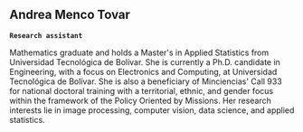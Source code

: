 ## Andrea Menco Tovar

**`Research assistant`**

Mathematics graduate and holds a Master's in Applied Statistics from Universidad Tecnológica de Bolívar. She is currently a Ph.D. candidate in Engineering, with a focus on Electronics and Computing, at Universidad Tecnológica de Bolívar. She is also a beneficiary of Minciencias' Call 933 for national doctoral training with a territorial, ethnic, and gender focus within the framework of the Policy Oriented by Missions. Her research interests lie in image processing, computer vision, data science, and applied statistics. 
